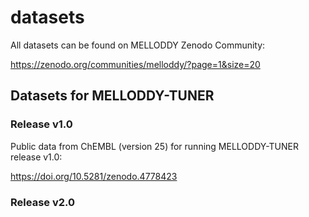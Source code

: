 # datasets 
All datasets can be found on MELLODDY Zenodo Community:

https://zenodo.org/communities/melloddy/?page=1&size=20


## Datasets for MELLODDY-TUNER

### Release v1.0

Public data from ChEMBL (version 25) for running MELLODDY-TUNER release v1.0:

https://doi.org/10.5281/zenodo.4778423

### Release v2.0

